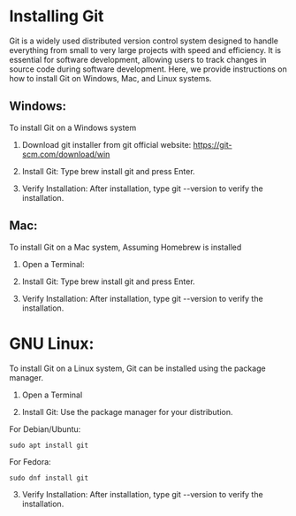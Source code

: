 # Installing Git

Git is a widely used distributed version control system designed to handle everything from small to very large projects with speed and efficiency. It is essential for software development, allowing users to track changes in source code during software development. Here, we provide instructions on how to install Git on Windows, Mac, and Linux systems.

## Windows:

To install Git on a Windows system

1. Download git installer from git official website: 
   https://git-scm.com/download/win

2. Install Git:
Type brew install git and press Enter.

3. Verify Installation:
After installation, type git --version to verify the installation.

## Mac:
To install Git on a Mac system, Assuming Homebrew is installed

1. Open a Terminal:

2. Install Git:
Type brew install git and press Enter.

3. Verify Installation:
After installation, type git --version to verify the installation.

# GNU Linux:
To install Git on a Linux system, Git can be installed using the package manager.

1. Open a Terminal

2. Install Git:
Use the package manager for your distribution.

For Debian/Ubuntu: 
```
sudo apt install git
```
For Fedora: 
```
sudo dnf install git
```
3. Verify Installation:
After installation, type git --version to verify the installation.

